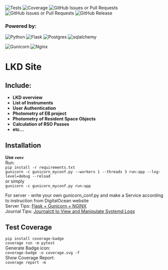 ![Tests](https://img.shields.io/endpoint?url=https://gist.githubusercontent.com/vkudak/cd865320b628af7303721348b27ce3f0/raw/test_status.json)
![Coverage](https://img.shields.io/endpoint?url=https://gist.githubusercontent.com/vkudak/cd865320b628af7303721348b27ce3f0/raw/coverage_status.json)
![GitHub Issues or Pull Requests](https://img.shields.io/github/issues-raw/vkudak/lkd_site_flask)
![GitHub Issues or Pull Requests](https://img.shields.io/github/issues-closed/vkudak/lkd_site_flask)
![GitHub Release](https://img.shields.io/github/release/vkudak/lkd_site_flask)


### Powered by:
![Python](https://img.shields.io/badge/python-3670A0?style=flat-square&logo=python&logoColor=ffdd54)
![Flask](https://img.shields.io/badge/flask-%23000.svg?style=flat-square&logo=flask&logoColor=white)
![Postgres](https://img.shields.io/badge/postgres-%23316192.svg?style=flat-square&logo=postgresql&logoColor=white)
![sqlalchemy](https://img.shields.io/badge/-SqlAlchemy-FCA121?style=flat-square&logo=SqlAlchemy)

![Gunicorn](https://img.shields.io/badge/gunicorn-%298729.svg?style=flat-square&logo=gunicorn&logoColor=white)
![Nginx](https://img.shields.io/badge/nginx-%23009639.svg?style=flat-square&logo=nginx&logoColor=white)


LKD Site
==================

## Include:
 - **LKD overview**
 - **List of Instruments**
 - **User Authentication**
 - **Photometry of EB project**
 - **Photometry of Resident Space Objects**
 - **Calculation of RSO Passes**
 - **etc...**


Installation
------------
**Use `venv`**  
Run:  
`pip install -r requirements.txt`  
`gunicorn -c gunicorn_myconf.py --workers 1 --threads 3 run:app --log-level=debug --reload`  
or simply  
`gunicorn -c gunicorn_myconf.py run:app`

For server - write your own gunicorn_conf.py and  make a Service according to instruction from DigitalOcean website  
Server Tips:
[Flask + Gunicorn + NGINX](https://www.digitalocean.com/community/tutorials/how-to-serve-flask-applications-with-gunicorn-and-nginx-on-ubuntu-22-04#step-5-configuring-nginx-to-proxy-requests)  
Journal Tips:
[Journalctl to View and Manipulate Systemd Logs](https://www.digitalocean.com/community/tutorials/how-to-use-journalctl-to-view-and-manipulate-systemd-logs)


Test Coverage
------------
`pip install coverage-badge`  
`coverage run -m pytest`  
Generate Badge icon:  
`coverage-badge -o coverage.svg -f`  
Show Coverage Report:  
`coverage report -m`

